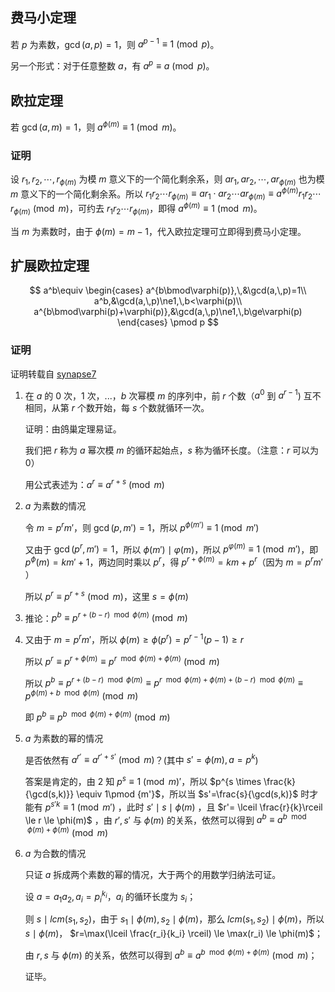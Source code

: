 ## 费马小定理

若 $p$ 为素数，$\gcd(a, p) = 1$，则 $a^{p - 1} \equiv 1 \pmod{p}$。

另一个形式：对于任意整数 $a$，有 $a^p \equiv a \pmod{p}$。

## 欧拉定理

若 $\gcd(a, m) = 1$，则 $a^{\phi(m)} \equiv 1 \pmod{m}$。

### 证明

设 $r_1, r_2, \cdots, r_{\phi(m)}$ 为模 $m$ 意义下的一个简化剩余系，则 $ar_1, ar_2, \cdots, ar_{\phi(m)}$ 也为模 $m$ 意义下的一个简化剩余系。所以 $r_1r_2 \cdots r_{\phi(m)} \equiv ar_1 \cdot ar_2 \cdots ar_{\phi(m)} \equiv a^{\phi(m)}r_1r_2 \cdots r_{\phi(m)} \pmod{m}$，可约去 $r_1r_2 \cdots r_{\phi(m)}$，即得 $a^{\phi(m)} \equiv 1 \pmod{m}$。

当 $m$ 为素数时，由于 $\phi(m) = m - 1$，代入欧拉定理可立即得到费马小定理。

## 扩展欧拉定理

$$
a^b\equiv
\begin{cases}
a^{b\bmod\varphi(p)},\,&\gcd(a,\,p)=1\\
a^b,&\gcd(a,\,p)\ne1,\,b<\varphi(p)\\
a^{b\bmod\varphi(p)+\varphi(p)},&\gcd(a,\,p)\ne1,\,b\ge\varphi(p)
\end{cases}
\pmod p
$$

### 证明

证明转载自 [synapse7](http://blog.csdn.net/synapse7/article/details/19610361)

1.  在 $a$ 的 $0$ 次，$1$ 次，...，$b$ 次幂模 $m$ 的序列中，前 $r$ 个数（$a^0$ 到 $a^{r-1}$) 互不相同，从第 $r$ 个数开始，每 $s$ 个数就循环一次。

    证明：由鸽巢定理易证。

    我们把 $r$ 称为 $a$ 幂次模 $m$ 的循环起始点，$s$ 称为循环长度。（注意：$r$ 可以为 $0$）

    用公式表述为：$a^r\equiv a^{r+s}\pmod{m}$ 

2.  $a$ 为素数的情况

    令 $m=p^rm'$，则 $\gcd(p,m')=1$，所以 $p^{\phi(m')}\equiv 1\pmod{m'}$ 

    又由于 $\gcd(p^r,m')=1$，所以 $\phi(m') \mid \varphi(m)$，所以 $p^{\varphi(m)}\equiv 1 \pmod {m'}$，即 $p^\phi(m)=km'+1$，两边同时乘以 $p^r$，得 $p^{r+\phi(m)}=km+p^r$（因为 $m=p^rm'$ ）

    所以 $p^r\equiv p^{r+s}\pmod m$，这里 $s=\phi(m)$

3.  推论：$p^b\equiv p^{r+(b-r) \mod \phi(m)}\pmod m$ 

4.  又由于 $m=p^rm'$，所以 $\phi(m) \ge  \phi(p^r)=p^{r-1}(p-1) \ge r$ 

    所以 $p^r\equiv p^{r+\phi(m)}\equiv p^{r \mod \phi(m)+\phi(m)}\pmod m$ 

    所以 $p^b\equiv p^{r+(b-r) \mod \phi(m)}\equiv p^{r \mod \phi(m)+\phi(m)+(b-r) \mod \phi(m)}\equiv p^{\phi(m)+b \mod \phi(m)}\pmod m$ 

    即 $p^b\equiv p^{b \mod \phi(m)+\phi(m)}\pmod m$ 

5.  $a$ 为素数的幂的情况

    是否依然有 $a^{r'}\equiv a^{r'+s'}\pmod m$？(其中 $s'=\phi(m),a=p^k$)

    答案是肯定的，由 2 知 $p^s\equiv 1 \pmod m'$，所以 $p^{s \times \frac{k}{\gcd(s,k)}} \equiv 1\pmod {m'}$，所以当 $s'=\frac{s}{\gcd(s,k)}$ 时才能有 $p^{s'k}\equiv 1\pmod {m'}$ ，此时 $s' \mid s \mid \phi(m)$ ，且 $r'= \lceil \frac{r}{k}\rceil \le r \le \phi(m)$ ，由 $r',s'$ 与 $\phi(m)$ 的关系，依然可以得到 $a^b\equiv a^{b \mod \phi(m)+\phi(m)}\pmod m$

6.  $a$ 为合数的情况

    只证 $a$ 拆成两个素数的幂的情况，大于两个的用数学归纳法可证。

    设 $a=a_1a_2,a_i=p_i^{k_i}$，$a_i$ 的循环长度为 $s_i$；

    则 $s \mid lcm(s_1,s_2)$，由于 $s_1 \mid \phi(m),s_2 \mid \phi(m)$，那么 $lcm(s_1,s_2) \mid \phi(m)$，所以 $s \mid \phi(m)$， $r=\max(\lceil \frac{r_i}{k_i} \rceil) \le \max(r_i) \le \phi(m)$；

    由 $r,s$ 与 $\phi(m)$ 的关系，依然可以得到 $a^b\equiv a^{b \mod \phi(m)+\phi(m)}\pmod m$；

    证毕。
